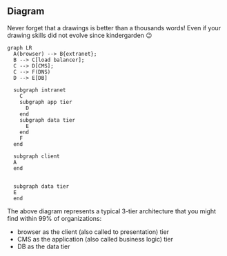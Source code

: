 
## Diagram 

Never forget that a drawings is better than a thousands words! Even if your drawing skills did not evolve since kindergarden :wink:

``` mermaid
graph LR
  A(browser) --> B{extranet};
  B --> C[load balancer];
  C --> D[CMS];
  C --> F(DNS)
  D --> E[DB]

  subgraph intranet
    C
    subgraph app tier
      D
    end
    subgraph data tier
      E
    end
    F
  end

  subgraph client
  A
  end


  subgraph data tier
  E
  end

```

The above diagram represents a typical 3-tier architecture that you might find within 99% of organizations:

- browser as the client (also called to presentation) tier
- CMS as the application (also called business logic) tier
- DB as the data tier

